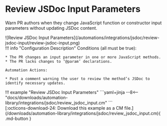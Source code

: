 # Review JSDoc Input Parameters

Warn PR authors when they change JavaScript function or constructor input parameters without updating JSDoc content.


<div class="automationImage" markdown="1">
![Review JSDoc Input Parameters](/automations/integrations/jsdoc/review-jsdoc-input/review-jsdoc-input.png)
</div>
<div class="automationDescription" markdown="1">
!!! info "Configuration Description"
    Conditions (all must be true):

    * The PR changes an input parameter in one or more JavaScript methods.
    * The PR lacks changes to ‘@param’ declarations.

    Automation Actions:

    * Post a comment warning the user to review the method’s JSDoc to identify necessary updates.

</div>
<div class="automationExample" markdown="1">
!!! example "Review JSDoc Input Parameters"
    ```yaml+jinja
    --8<-- "docs/downloads/automation-library/integrations/jsdoc/review_jsdoc_input.cm"
    ```
    <div class="result" markdown>
      <span>
      [:octicons-download-24: Download this example as a CM file.](/downloads/automation-library/integrations/jsdoc/review_jsdoc_input.cm){ .md-button }
      </span>
    </div>
</div>